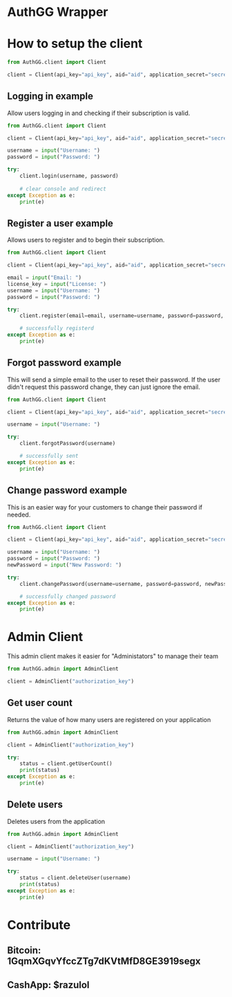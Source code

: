 # AuthGG Wrapper
# How to setup the client
```py
from AuthGG.client import Client

client = Client(api_key="api_key", aid="aid", application_secret="secret")
```
## Logging in example
Allow users logging in and checking if their subscription is valid.
```py
from AuthGG.client import Client

client = Client(api_key="api_key", aid="aid", application_secret="secret")

username = input("Username: ")
password = input("Password: ")

try:
	client.login(username, password)
	
	# clear console and redirect
except Exception as e:
	print(e)
```

## Register a user example
Allows users to register and to begin their subscription.
```py
from AuthGG.client import Client

client = Client(api_key="api_key", aid="aid", application_secret="secret")

email = input("Email: ")
license_key = input("License: ")
username = input("Username: ")
password = input("Password: ")

try:
	client.register(email=email, username=username, password=password, license_key=license_key)

	# successfully registerd
except Exception as e:
	print(e)

```

## Forgot password example

This will send a simple email to the user to reset their password. If the user didn't request this password change, they can just ignore the email.

```py
from AuthGG.client import Client

client = Client(api_key="api_key", aid="aid", application_secret="secret")

username = input("Username: ")

try:
	client.forgotPassword(username)

	# successfully sent
except Exception as e:
	print(e)
```

## Change password example
This is an easier way for your customers to change their password if needed.

```py
from AuthGG.client import Client

client = Client(api_key="api_key", aid="aid", application_secret="secret")

username = input("Username: ")
password = input("Password: ")
newPassword = input("New Password: ")

try:
	client.changePassword(username=username, password=password, newPassword=newPassword)

	# successfully changed password
except Exception as e:
	print(e)

```


# Admin Client

This admin client makes it easier for "Administators" to manage their team
```py
from AuthGG.admin import AdminClient

client = AdminClient("authorization_key")
```


## Get user count

Returns the value of how many users are registered on your application

```py
from AuthGG.admin import AdminClient

client = AdminClient("authorization_key")

try:
	status = client.getUserCount()
	print(status)
except Exception as e:
	print(e)

```

## Delete users
Deletes users from the application
```py
from AuthGG.admin import AdminClient

client = AdminClient("authorization_key")

username = input("Username: ")

try:
	status = client.deleteUser(username)
	print(status)
except Exception as e:
	print(e)
```

# Contribute
## Bitcoin: 1GqmXGqvYfccZTg7dKVtMfD8GE3919segx
## CashApp: $razulol
